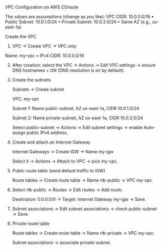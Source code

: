 VPC Configuration on AWS COnsole

The values are assumptions (change as you like):
VPC CIDR: 10.0.0.0/16 • Public Subnet: 10.0.1.0/24 • Private Subnet: 10.0.2.0/24 • Same AZ (e.g., us-east-1a)

Create the VPC

1. VPC → Create VPC → VPC only

Name: my-vpc • IPv4 CIDR: 10.0.0.0/16

2. After creation: select the VPC → Actions → Edit VPC settings → ensure DNS hostnames = ON (DNS resolution is on by default).

3. Create the subnets

   Subnets → Create subnet

   VPC: my-vpc

   Subnet 1: Name public-subnet, AZ us-east-1a, CIDR 10.0.1.0/24

   Subnet 2: Name private-subnet, AZ us-east-1a, CIDR 10.0.2.0/24

   Select public-subnet → Actions → Edit subnet settings → enable Auto-assign public IPv4 address.

4. Create and attach an Internet Gateway

   Internet Gateways → Create IGW → Name my-igw

   Select it → Actions → Attach to VPC → pick my-vpc.

5. Public route table (send default traffic to IGW)

   Route tables → Create route table → Name rtb-public → VPC my-vpc.

6. Select rtb-public → Routes → Edit routes → Add route:

   Destination: 0.0.0.0/0 → Target: Internet Gateway my-igw → Save.

7. Subnet associations → Edit subnet associations → check public-subnet → Save.

8. Private route table

   Route tables → Create route table → Name rtb-private → VPC my-vpc.

   Subnet associations → associate private-subnet.
